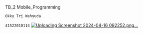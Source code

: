 TB_2
Mobile_Programming

``Okky Tri Wahyuda``

``41522010114``
[![Uploading Screenshot 2024-04-16 092252.png…]()](https://github.com/OrionShii/Project_Table_Crud_Okky_Mobile_Programming/issues/1#issuecomment-2564525781)
